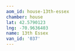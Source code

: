 ```yaml
---
aom_id: house-13th-essex
chamber: house
lat: 42.5790123
lng: -70.9636403
name: 13th Essex
van_id: '037'
---
```

